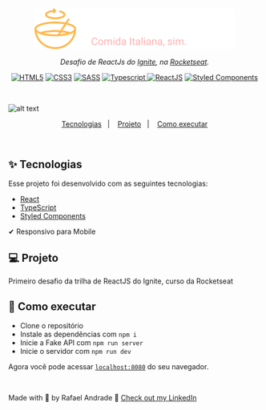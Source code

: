 <br>
<p align="center">
  <img alt="to.do" src="src/assets/logo.svg" width="400px">
</p>

<p align="center">
  <i>Desafio de ReactJs do <a href="https://rocketseat.com.br/ignite">Ignite</a>, na <a href="https://rocketseat.com.br/">Rocketseat</a>.</i><br>
  <div align="center">
    <a href="https://"><img src="https://img.shields.io/static/v1?label=&message=HTML5&color=%23E34F26&style=for-the-badge&logo=html5&logoColor=whitesmoke" alt="HTML5"></a>
    <a href="https://"><img src="https://img.shields.io/static/v1?label=&message=CSS3&color=%231572B6&style=for-the-badge&logo=css3&logoColor=whitesmoke" alt="CSS3"></a>
    <a href="https://"><img src="https://img.shields.io/static/v1?label=&message=SASS&color=%23CC6699&style=for-the-badge&logo=sass&logoColor=whitesmoke" alt="SASS"></a>
    <a href="https://"><img src="https://img.shields.io/static/v1?label=&message=Typescript&color=%231570B6&style=for-the-badge&logo=typescript&logoColor=whitesmoke" alt="Typescript"> </a>
    <a href="https://"><img src="https://img.shields.io/static/v1?label=&message=ReactJS&color=%231545B6&style=for-the-badge&logo=react&logoColor=whitesmoke" alt="ReactJS"></a>
    <a href="https://"><img src="https://img.shields.io/static/v1?label=&message=Styled%20Components&color=purple&style=for-the-badge&logo=styled-components&logoColor=whitesmoke" alt="Styled Components"></a>
</div>
</p> <br>


![alt text](https://i.ibb.co/cNjP5D2/screencapture-localhost-3000-2021-07-21-12-28-58.png)

<p align="center">
  <a href="#-tecnologias">Tecnologias</a>&nbsp;&nbsp;&nbsp;|&nbsp;&nbsp;&nbsp;
  <a href="#-projeto">Projeto</a>&nbsp;&nbsp;&nbsp;|&nbsp;&nbsp;&nbsp;
  <a href="#-como-executar">Como executar</a>
</p>

<br>

## ✨ Tecnologias

Esse projeto foi desenvolvido com as seguintes tecnologias:

- [React](https://reactjs.org)
- [TypeScript](https://www.typescriptlang.org/)
- [Styled Components](https://styled-components.com/)

 ✔ Responsivo para Mobile

## 💻 Projeto

Primeiro desafio da trilha de ReactJS do Ignite, curso da Rocketseat

## 🚀 Como executar

- Clone o repositório
- Instale as dependências com `npm i`
- Inicie a Fake API com `npm run server`
- Inicie o servidor com `npm run dev`

Agora você pode acessar [`localhost:8080`](http://localhost:8080) do seu navegador.

<br>

Made with 💜 by Rafael Andrade 👋 [Check out my LinkedIn](https://www.linkedin.com/in/andraderafa72)
